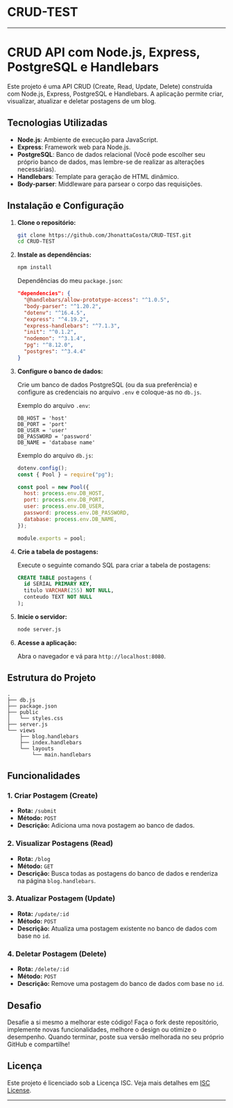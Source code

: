# CRUD-TEST

---

# CRUD API com Node.js, Express, PostgreSQL e Handlebars

Este projeto é uma API CRUD (Create, Read, Update, Delete) construída com Node.js, Express, PostgreSQL e Handlebars. A aplicação permite criar, visualizar, atualizar e deletar postagens de um blog.

## Tecnologias Utilizadas

- **Node.js**: Ambiente de execução para JavaScript.
- **Express**: Framework web para Node.js.
- **PostgreSQL**: Banco de dados relacional (Você pode escolher seu próprio banco de dados, mas lembre-se de realizar as alterações necessárias).
- **Handlebars**: Template para geração de HTML dinâmico.
- **Body-parser**: Middleware para parsear o corpo das requisições.

## Instalação e Configuração

1. **Clone o repositório:**

   ```bash
   git clone https://github.com/JhonattaCosta/CRUD-TEST.git
   cd CRUD-TEST
   ```

2. **Instale as dependências:**

   ```bash
   npm install
   ```

   Dependências do meu `package.json`:

   ```json
   "dependencies": {
     "@handlebars/allow-prototype-access": "^1.0.5",
     "body-parser": "^1.20.2",
     "dotenv": "^16.4.5",
     "express": "^4.19.2",
     "express-handlebars": "^7.1.3",
     "init": "^0.1.2",
     "nodemon": "^3.1.4",
     "pg": "^8.12.0",
     "postgres": "^3.4.4"
   }
   ```

3. **Configure o banco de dados:**

   Crie um banco de dados PostgreSQL (ou da sua preferência) e configure as credenciais no arquivo `.env` e coloque-as no `db.js`.

   Exemplo do arquivo `.env`:

   ```env
   DB_HOST = 'host'
   DB_PORT = 'port'
   DB_USER = 'user'
   DB_PASSWORD = 'password'
   DB_NAME = 'database name'
   ```

   Exemplo do arquivo `db.js`:

   ```javascript
   dotenv.config();
   const { Pool } = require("pg");

   const pool = new Pool({
     host: process.env.DB_HOST,
     port: process.env.DB_PORT,
     user: process.env.DB_USER,
     password: process.env.DB_PASSWORD,
     database: process.env.DB_NAME,
   });

   module.exports = pool;
   ```

4. **Crie a tabela de postagens:**

   Execute o seguinte comando SQL para criar a tabela de postagens:

   ```sql
   CREATE TABLE postagens (
     id SERIAL PRIMARY KEY,
     titulo VARCHAR(255) NOT NULL,
     conteudo TEXT NOT NULL
   );
   ```

5. **Inicie o servidor:**

   ```bash
   node server.js
   ```

6. **Acesse a aplicação:**

   Abra o navegador e vá para `http://localhost:8080`.

## Estrutura do Projeto

```
.
├── db.js
├── package.json
├── public
│   └── styles.css
├── server.js
└── views
    ├── blog.handlebars
    ├── index.handlebars
    └── layouts
        └── main.handlebars
```

## Funcionalidades

### 1. Criar Postagem (Create)

- **Rota:** `/submit`
- **Método:** `POST`
- **Descrição:** Adiciona uma nova postagem ao banco de dados.

### 2. Visualizar Postagens (Read)

- **Rota:** `/blog`
- **Método:** `GET`
- **Descrição:** Busca todas as postagens do banco de dados e renderiza na página `blog.handlebars`.

### 3. Atualizar Postagem (Update)

- **Rota:** `/update/:id`
- **Método:** `POST`
- **Descrição:** Atualiza uma postagem existente no banco de dados com base no `id`.

### 4. Deletar Postagem (Delete)

- **Rota:** `/delete/:id`
- **Método:** `POST`
- **Descrição:** Remove uma postagem do banco de dados com base no `id`.

## Desafio

Desafie a si mesmo a melhorar este código! Faça o fork deste repositório, implemente novas funcionalidades, melhore o design ou otimize o desempenho. Quando terminar, poste sua versão melhorada no seu próprio GitHub e compartilhe!

## Licença

Este projeto é licenciado sob a Licença ISC. Veja mais detalhes em [ISC License](https://opensource.org/license/isc-license-txt).

---
